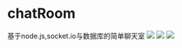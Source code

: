 # chatRoom
基于node.js,socket.io与数据库的简单聊天室
![](https://github.com/bestCpTianHeLingSha/chatRoom/blob/master/screenshots/chatroom1.PNG)
![](https://github.com/bestCpTianHeLingSha/chatRoom/blob/master/screenshots/chatroom2.PNG)
![](https://github.com/bestCpTianHeLingSha/chatRoom/blob/master/screenshots/chatroom3.PNG)